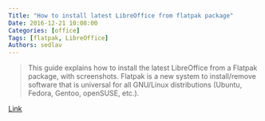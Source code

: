 ```yaml
---
Title: "How to install latest LibreOffice from flatpak package"
Date: 2016-12-21 10:08:00
Categories: [office]
Tags: [flatpak, LibreOffice]
Authors: sedlav
---
```


> This guide explains how to install the latest LibreOffice from a Flatpak package, with screenshots. Flatpak is a new system to install/remove software that is universal for all GNU/Linux distributions (Ubuntu, Fedora, Gentoo, openSUSE, etc.).

[Link](http://www.ubuntubuzz.com/2016/12/how-to-install-libreoffice-from-flatpak-package.html)
